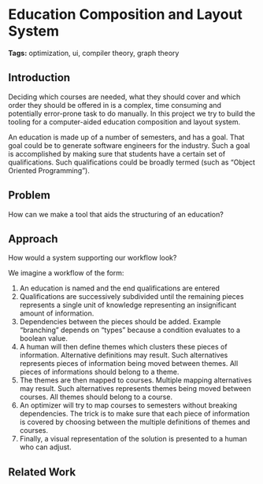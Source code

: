 # Education Composition and Layout System

**Tags:** optimization, ui, compiler theory, graph theory

## Introduction

Deciding which courses are needed, what they should cover and which order they should be offered in is a complex, time consuming and potentially error-prone task to do manually. In this project we try to build the tooling for a computer-aided education composition and layout system.

An education is made up of a number of semesters, and has a goal. That goal could be to generate software engineers for the industry. Such a goal is accomplished by making sure that students have a certain set of qualifications. Such qualifications could be broadly termed (such as “Object Oriented Programming”).

## Problem

How can we make a tool that aids the structuring of an education?

## Approach

How would a system supporting our workflow look?

We imagine a workflow of the form:
1. An education is named and the end qualifications are entered
2. Qualifications are successively subdivided until the remaining pieces represents a single unit of knowledge representing an insignificant amount of information.
3. Dependencies between the pieces should be added. Example “branching” depends on “types” because a condition evaluates to a boolean value. 
4. A human will then define themes which clusters these pieces of information. Alternative definitions may result. Such alternatives represents pieces of information being moved between themes. All pieces of informations should belong to a theme.
5. The themes are then mapped to courses. Multiple mapping alternatives may result. Such alternatives represents themes being moved between courses. All themes should belong to a course.
6. An optimizer will try to map courses to semesters without breaking dependencies. The trick is to make sure that each piece of information is covered by choosing between the multiple definitions of themes and courses.
7. Finally, a visual representation of the solution is presented to a human who can adjust.

## Related Work

